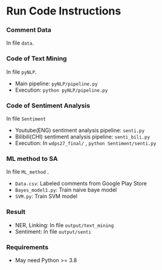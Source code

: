 # Run Code Instructions 

### Comment Data 

In file ```data```.

### Code of Text Mining

In file ```pyNLP```.

- Main pipeline: ```pyNLP/pipeline.py```
- Execution:   ```python pyNLP/pipeline.py```

### Code of Sentiment Analysis

In file ```Sentiment```

- Youtube(ENG) sentiment analysis pipeline: ```senti.py```
- Bilibili(CHI) sentiment analysis pipeline: ```senti_bili.py```
- Execution:  In ```wdps27_final/``` , ```python Sentiment/senti.py```

### ML method to SA

In file ```ML_method``` .

- ```Data.csv```: Labeled comments from Google Play Store
- ```Bayes_model1.py```: Train naive baye model
- ```SVM.py```: Train SVM model

### Result

- NER, Linking: In file ```output/text_mining```
- Sentiment: In file ```output/senti```

### Requirements

- May need Python >= 3.8

